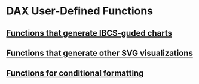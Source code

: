 # DAX User-Defined Functions

## [Functions that generate IBCS-guded charts](https://github.com/avatorl/DAX/tree/master/UDF/IBCS)

## [Functions that generate other SVG visualizations](https://github.com/avatorl/DAX/tree/master/UDF/SVG)

## [Functions for conditional formatting](https://github.com/avatorl/DAX/tree/master/UDF/format)
